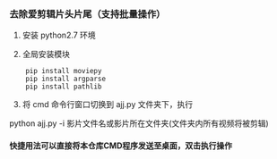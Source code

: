 ### 去除爱剪辑片头片尾（支持批量操作）

1. 安装 python2.7 环境

2. 全局安装模块

```
    pip install moviepy
    pip install argparse
    pip install pathlib

```
3. 将 cmd 命令行窗口切换到 ajj.py 文件夹下，执行

python ajj.py -i 影片文件名或影片所在文件夹(文件夹内所有视频将被剪辑)


#### 快捷用法可以直接将本仓库CMD程序发送至桌面，双击执行操作